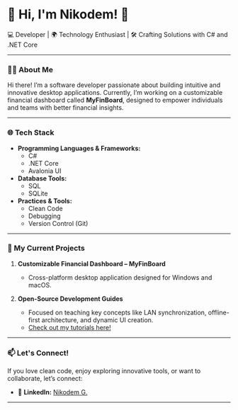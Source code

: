 # 🌟 Hi, I'm Nikodem! 🌟

💻 Developer | 🌍 Technology Enthusiast | 🛠 Crafting Solutions with C# and .NET Core

---

### 👨‍💻 About Me
Hi there! I’m a software developer passionate about building intuitive and innovative desktop applications. Currently, I’m working on a customizable financial dashboard called **MyFinBoard**, designed to empower individuals and teams with better financial insights.

---

### 🌐 Tech Stack  
- **Programming Languages & Frameworks:**  
  - C#  
  - .NET Core  
  - Avalonia UI  
- **Database Tools:**  
  - SQL  
  - SQLite  
- **Practices & Tools:**  
  - Clean Code  
  - Debugging  
  - Version Control (Git)

---

### 🔗 My Current Projects
1. **Customizable Financial Dashboard – MyFinBoard**  
   - Cross-platform desktop application designed for Windows and macOS.  

2. **Open-Source Development Guides**  
   - Focused on teaching key concepts like LAN synchronization, offline-first architecture, and dynamic UI creation.  
   - [Check out my tutorials here!](https://github.com/NikCraftsApps/dev-guides)

---

### 📫 Let's Connect!  
If you love clean code, enjoy exploring innovative tools, or want to collaborate, let’s connect:

- 💼 **LinkedIn:** [Nikodem G.](https://www.linkedin.com/in/nikodem-grze%C5%9Bkowiak-85b55427a/)  

---
